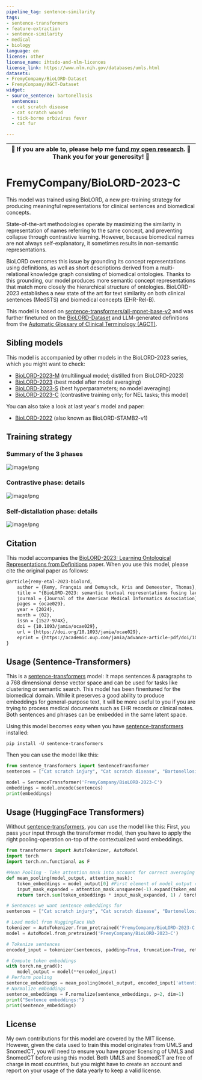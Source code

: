 ```yaml
---
pipeline_tag: sentence-similarity
tags:
- sentence-transformers
- feature-extraction
- sentence-similarity
- medical
- biology
language: en
license: other
license_name: ihtsdo-and-nlm-licences
license_link: https://www.nlm.nih.gov/databases/umls.html
datasets:
- FremyCompany/BioLORD-Dataset
- FremyCompany/AGCT-Dataset
widget:
- source_sentence: bartonellosis
  sentences:
  - cat scratch disease
  - cat scratch wound
  - tick-borne orbivirus fever
  - cat fur

---
```


| 🙏 If you are able to, please help me [fund my open research](https://gofund.me/1f2d6803). 🙏 Thank you for your generosity! 🤗  |
|-----------------------------------------------------------------------------------------------------------------------------------|

# FremyCompany/BioLORD-2023-C
This model was trained using BioLORD, a new pre-training strategy for producing meaningful representations for clinical sentences and biomedical concepts. 

State-of-the-art methodologies operate by maximizing the similarity in representation of names referring to the same concept, and preventing collapse through contrastive learning. However, because biomedical names are not always self-explanatory, it sometimes results in non-semantic representations. 

BioLORD overcomes this issue by grounding its concept representations using definitions, as well as short descriptions derived from a multi-relational knowledge graph consisting of biomedical ontologies. Thanks to this grounding, our model produces more semantic concept representations that match more closely the hierarchical structure of ontologies. BioLORD-2023 establishes a new state of the art for text similarity on both clinical sentences (MedSTS) and biomedical concepts (EHR-Rel-B).

This model is based on [sentence-transformers/all-mpnet-base-v2](https://huggingface.co/sentence-transformers/all-mpnet-base-v2) and was further finetuned on the [BioLORD-Dataset](https://huggingface.co/datasets/FremyCompany/BioLORD-Dataset) and LLM-generated definitions from the [Automatic Glossary of Clinical Terminology (AGCT)](https://huggingface.co/datasets/FremyCompany/AGCT-Dataset).

## Sibling models

This model is accompanied by other models in the BioLORD-2023 series, which you might want to check:

- [BioLORD-2023-M](https://huggingface.co/FremyCompany/BioLORD-2023-M) (multilingual model; distilled from BioLORD-2023)
- [BioLORD-2023](https://huggingface.co/FremyCompany/BioLORD-2023) (best model after model averaging)
- [BioLORD-2023-S](https://huggingface.co/FremyCompany/BioLORD-2023-S) (best hyperparameters; no model averaging)
- [BioLORD-2023-C](https://huggingface.co/FremyCompany/BioLORD-2023-C) (contrastive training only; for NEL tasks; this model)

You can also take a look at last year's model and paper:

- [BioLORD-2022](https://huggingface.co/FremyCompany/BioLORD-STAMB2-v1) (also known as BioLORD-STAMB2-v1)

## Training strategy

### Summary of the 3 phases
![image/png](https://cdn-uploads.huggingface.co/production/uploads/5f04e8865d08220171a0ad3f/my94lNjxATRU_Rg5knUZ8.png)

### Contrastive phase: details
![image/png](https://cdn-uploads.huggingface.co/production/uploads/5f04e8865d08220171a0ad3f/_jE2ETcXkLvYLr7TeOdci.png)

### Self-distallation phase: details
![image/png](https://cdn-uploads.huggingface.co/production/uploads/5f04e8865d08220171a0ad3f/7xuqi231RB0OzvcxK3bf-.png)

## Citation
This model accompanies the [BioLORD-2023: Learning Ontological Representations from Definitions](https://arxiv.org/abs/2311.16075) paper. When you use this model, please cite the original paper as follows:

```latex
@article{remy-etal-2023-biolord,
    author = {Remy, François and Demuynck, Kris and Demeester, Thomas},
    title = "{BioLORD-2023: semantic textual representations fusing large language models and clinical knowledge graph insights}",
    journal = {Journal of the American Medical Informatics Association},
    pages = {ocae029},
    year = {2024},
    month = {02},
    issn = {1527-974X},
    doi = {10.1093/jamia/ocae029},
    url = {https://doi.org/10.1093/jamia/ocae029},
    eprint = {https://academic.oup.com/jamia/advance-article-pdf/doi/10.1093/jamia/ocae029/56772025/ocae029.pdf},
}
```

## Usage (Sentence-Transformers)
This is a [sentence-transformers](https://www.SBERT.net) model: It maps sentences & paragraphs to a 768 dimensional dense vector space and can be used for tasks like clustering or semantic search. This model has been finentuned for the biomedical domain. While it preserves a good ability to produce embeddings for general-purpose text, it will be more useful to you if you are trying to process medical documents such as EHR records or clinical notes. Both sentences and phrases can be embedded in the same latent space.

Using this model becomes easy when you have [sentence-transformers](https://www.SBERT.net) installed:
```
pip install -U sentence-transformers
```
Then you can use the model like this:
```python
from sentence_transformers import SentenceTransformer
sentences = ["Cat scratch injury", "Cat scratch disease", "Bartonellosis"]

model = SentenceTransformer('FremyCompany/BioLORD-2023-C')
embeddings = model.encode(sentences)
print(embeddings)
```
## Usage (HuggingFace Transformers)
Without [sentence-transformers](https://www.SBERT.net), you can use the model like this: First, you pass your input through the transformer model, then you have to apply the right pooling-operation on-top of the contextualized word embeddings.
```python
from transformers import AutoTokenizer, AutoModel
import torch
import torch.nn.functional as F

#Mean Pooling - Take attention mask into account for correct averaging
def mean_pooling(model_output, attention_mask):
    token_embeddings = model_output[0] #First element of model_output contains all token embeddings
    input_mask_expanded = attention_mask.unsqueeze(-1).expand(token_embeddings.size()).float()
    return torch.sum(token_embeddings * input_mask_expanded, 1) / torch.clamp(input_mask_expanded.sum(1), min=1e-9)

# Sentences we want sentence embeddings for
sentences = ["Cat scratch injury", "Cat scratch disease", "Bartonellosis"]

# Load model from HuggingFace Hub
tokenizer = AutoTokenizer.from_pretrained('FremyCompany/BioLORD-2023-C')
model = AutoModel.from_pretrained('FremyCompany/BioLORD-2023-C')

# Tokenize sentences
encoded_input = tokenizer(sentences, padding=True, truncation=True, return_tensors='pt')

# Compute token embeddings
with torch.no_grad():
    model_output = model(**encoded_input)
# Perform pooling
sentence_embeddings = mean_pooling(model_output, encoded_input['attention_mask'])
# Normalize embeddings
sentence_embeddings = F.normalize(sentence_embeddings, p=2, dim=1)
print("Sentence embeddings:")
print(sentence_embeddings)
```

## License
My own contributions for this model are covered by the MIT license.
However, given the data used to train this model originates from UMLS and SnomedCT, you will need to ensure you have proper licensing of UMLS and SnomedCT before using this model. Both UMLS and SnomedCT are free of charge in most countries, but you might have to create an account and report on your usage of the data yearly to keep a valid license.